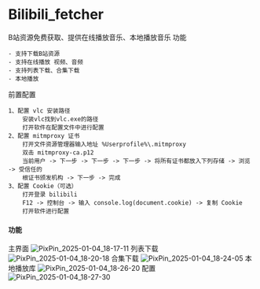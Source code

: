 # Bilibili_fetcher
B站资源免费获取、提供在线播放音乐、本地播放音乐
功能
```
- 支持下载B站资源
- 支持在线播放 视频、音频
- 支持列表下载、合集下载
- 本地播放
```
前置配置
```
1、配置 vlc 安装路径
	安装vlc找到vlc.exe的路径
	打开软件在配置文件中进行配置
2、配置 mitmproxy 证书
	打开文件资源管理器输入地址 %Userprofile%\.mitmproxy
	双击 mitmproxy-ca.p12
	当前用户 -> 下一步 -> 下一步 -> 下一步 -> 将所有证书都放入下列存储 -> 浏览 -> 受信任的
	根证书颁发机构 -> 下一步 -> 完成
3、配置 Cookie（可选）
	打开登录 bilibili
	F12 -> 控制台 -> 输入 console.log(document.cookie) -> 复制 Cookie
	打开软件进行配置
```
#### 功能
主界面
![PixPin_2025-01-04_18-17-11](https://github.com/user-attachments/assets/fe438303-4bf0-445a-8e7f-e049e0419adf)
列表下载
![PixPin_2025-01-04_18-20-18](https://github.com/user-attachments/assets/82427ece-893a-4245-b0d5-c7b11d6054e0)
合集下载
![PixPin_2025-01-04_18-24-05](https://github.com/user-attachments/assets/2993c413-ff5e-4e0d-b2c5-71d82964e63f)
本地播放库
![PixPin_2025-01-04_18-26-20](https://github.com/user-attachments/assets/641abe35-c024-4620-87f1-11232fca5c87)
配置
![PixPin_2025-01-04_18-27-30](https://github.com/user-attachments/assets/0c1e3968-5b0b-4f4b-90ef-43cd95e95fb8)



